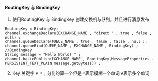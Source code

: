 #### RoutingKey 与 BindingKey

1. 使用RoutingKey 与 BindingKey 创建交换机与队列，并且进行消息发布
```
RoutingKey = BindingKey;
channel.exchangeDeclare(EXCHANGE_NAME , "direct " , true , false , null) ;
channel.queueDeclare(QUEUE_NAME , true , false , false , null );
channel.queueBind(QUEUE_NAME , EXCHANGE_NAME , BindingKey) ; //BindingKey
String message = "Hello World! " ;
channel.basicPublish(EXCHANGE_NAME , RoutingKey,MessageProperties . PERSISTENT_TEXT_PLAIN,message.getBytes{)) ;
```

2. Key 关键字 `# *` ,`.`分割的算一个但是 `*`表示模糊一个单词 `#`表示多个单词
